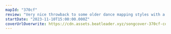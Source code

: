 ```yaml
---
mapId: "370cf"
review: "Very nice throwback to some older dance mapping styles with a jammy song and a well thought out full spread"
startDate: "2023-11-10T15:00:00.000Z"
coverUrlOverwrite: https://cdn.assets.beatleader.xyz/songcover-370cf-cover.jpg
---
```

